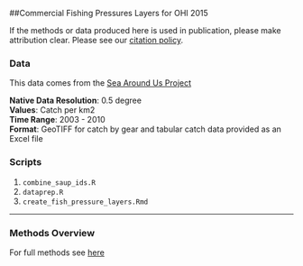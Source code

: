 ##Commercial Fishing Pressures Layers for OHI 2015

If the methods or data produced here is used in publication, please make attribution clear. Please see our [citation policy](http://ohi-science.org/citation-policy/).

### Data

This data comes from the [Sea Around Us Project](http://www.seaaroundus.org/)

**Native Data Resolution**: 0.5 degree  
**Values**: Catch per km2  
**Time Range**: 2003 - 2010  
**Format**: GeoTIFF for catch by gear and tabular catch data provided as an Excel file  

### Scripts

1. `combine_saup_ids.R`
2. `dataprep.R`
3. `create_fish_pressure_layers.Rmd`

***

### Methods Overview

For full methods see [here](https://cdn.rawgit.com/OHI-Science/ohiprep/master/globalprep/prs_fish/v2015/fishing_pressure_layers.html)
